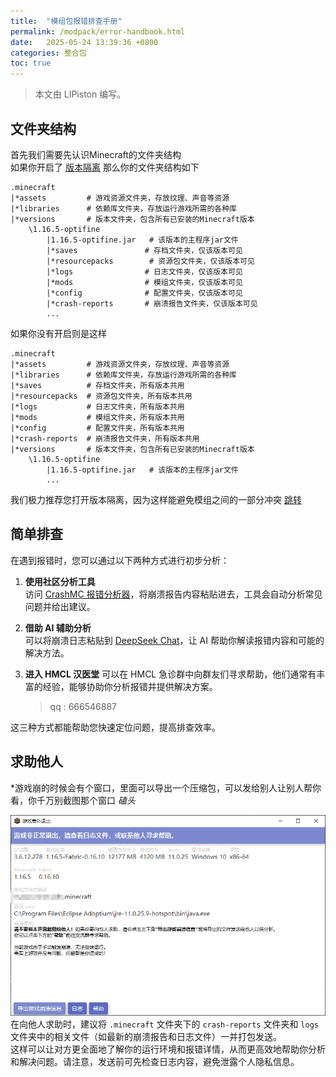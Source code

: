 ```yaml
---
title:  "模组包报错排查手册"
permalink: /modpack/error-handbook.html
date:   2025-05-24 13:39:36 +0800
categories: 整合包
toc: true
---
```


> 本文由 LIPiston 编写。

## 文件夹结构

首先我们需要先认识Minecraft的文件夹结构  
如果你开启了 [版本隔离](launcher/global-version-isolation.html) 那么你的文件夹结构如下  
```text
.minecraft
|*assets         # 游戏资源文件夹，存放纹理、声音等资源
|*libraries      # 依赖库文件夹，存放运行游戏所需的各种库
|*versions       # 版本文件夹，包含所有已安装的Minecraft版本
    \1.16.5-optifine
        |1.16.5-optifine.jar   # 该版本的主程序jar文件
        |*saves               # 存档文件夹，仅该版本可见
        |*resourcepacks        # 资源包文件夹，仅该版本可见
        |*logs                # 日志文件夹，仅该版本可见
        |*mods                # 模组文件夹，仅该版本可见
        |*config              # 配置文件夹，仅该版本可见
        |*crash-reports       # 崩溃报告文件夹，仅该版本可见
        ...
```

如果你没有开启则是这样  
```text
.minecraft
|*assets         # 游戏资源文件夹，存放纹理、声音等资源
|*libraries      # 依赖库文件夹，存放运行游戏所需的各种库
|*saves          # 存档文件夹，所有版本共用
|*resourcepacks  # 资源包文件夹，所有版本共用
|*logs           # 日志文件夹，所有版本共用
|*mods           # 模组文件夹，所有版本共用
|*config         # 配置文件夹，所有版本共用
|*crash-reports  # 崩溃报告文件夹，所有版本共用
|*versions       # 版本文件夹，包含所有已安装的Minecraft版本
    \1.16.5-optifine
        |1.16.5-optifine.jar   # 该版本的主程序jar文件
        ...
```

我们极力推荐您打开版本隔离，因为这样能避免模组之间的一部分冲突 [跳转](/launcher/global-version-isolation.html)

## 简单排查

在遇到报错时，您可以通过以下两种方式进行初步分析：

1. **使用社区分析工具**  
    访问 [CrashMC 报错分析器](https://www.crashmc.com/analyzer)，将崩溃报告内容粘贴进去，工具会自动分析常见问题并给出建议。

2. **借助 AI 辅助分析**  
    可以将崩溃日志粘贴到 [DeepSeek Chat](https://chat.deepseek.com/)，让 AI 帮助你解读报错内容和可能的解决方法。

3. **进入 HMCL 汉医堂**
    可以在 HMCL 急诊群中向群友们寻求帮助，他们通常有丰富的经验，能够协助你分析报错并提供解决方案。  

    > qq : 666546887

这三种方式都能帮助您快速定位问题，提高排查效率。 

## 求助他人

*游戏崩的时候会有个窗口，里面可以导出一个压缩包，可以发给别人让别人帮你看，你千万别截图那个窗口 *磕头*

![报错示例截图](/assets/img/docs/error-handbook/image.png)
在向他人求助时，建议将 `.minecraft` 文件夹下的 `crash-reports` 文件夹和 `logs` 文件夹中的相关文件（如最新的崩溃报告和日志文件）一并打包发送。  
这样可以让对方更全面地了解你的运行环境和报错详情，从而更高效地帮助你分析和解决问题。请注意，发送前可先检查日志内容，避免泄露个人隐私信息。

